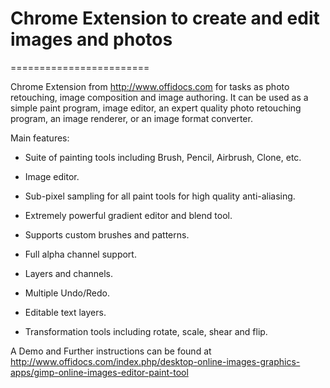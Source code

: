 # Chrome Extension to create and edit images and photos
========================

Chrome Extension from http://www.offidocs.com for tasks as photo retouching, image composition and image authoring. It can be used as a simple paint program, image editor, an expert quality photo retouching program, an image renderer, or an image format converter.

Main features:

  - Suite of painting tools including Brush, Pencil, Airbrush, Clone, etc.

  - Image editor.

  - Sub-pixel sampling for all paint tools for high quality anti-aliasing.

  - Extremely powerful gradient editor and blend tool.

  - Supports custom brushes and patterns.

  - Full alpha channel support.

  - Layers and channels.

  - Multiple Undo/Redo.

  - Editable text layers.

  - Transformation tools including rotate, scale, shear and flip.


A Demo and Further instructions can be found at http://www.offidocs.com/index.php/desktop-online-images-graphics-apps/gimp-online-images-editor-paint-tool

